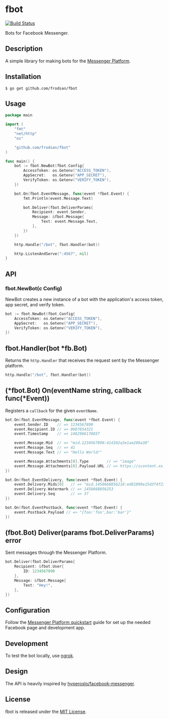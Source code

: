 fbot
====

[![Build Status](https://travis-ci.org/frodsan/fbot.svg?branch=master)](https://travis-ci.org/frodsan/fbot)

Bots for Facebook Messenger.

Description
-----------

A simple library for making bots for the [Messenger Platform].

Installation
------------

```
$ go get github.com/frodsan/fbot
```

Usage
-----

```go
package main

import (
	"fmt"
	"net/http"
	"os"

	"github.com/frodsan/fbot"
)

func main() {
	bot := fbot.NewBot(fbot.Config{
		AccessToken: os.Getenv("ACCESS_TOKEN"),
		AppSecret:   os.Getenv("APP_SECRET"),
		VerifyToken: os.Getenv("VERIFY_TOKEN"),
	})

	bot.On(fbot.EventMessage, func(event *fbot.Event) {
		fmt.Println(event.Message.Text)

		bot.Deliver(fbot.DeliverParams{
			Recipient: event.Sender,
			Message: &fbot.Message{
				Text: event.Message.Text,
			},
		})
	})

	http.Handle("/bot", fbot.Handler(bot))

	http.ListenAndServe(":4567", nil)
}
```

API
---

### fbot.NewBot(c Config)

NewBot creates a new instance of a bot with the application's access token,
app secret, and verify token.

```go
bot := fbot.NewBot(fbot.Config{
	AccessToken: os.Getenv("ACCESS_TOKEN"),
	AppSecret:   os.Getenv("APP_SECRET"),
	VerifyToken: os.Getenv("VERIFY_TOKEN"),
})
```

## fbot.Handler(bot *fb.Bot)

Returns the `http.Handler` that receives the request sent by the Messenger platform.

```go
http.Handle("/bot", fbot.Handler(bot))
```

## (\*fbot.Bot) On(eventName string, callback func(\*Event))

Registers a `callback` for the given `eventName`.

```go
bot.On(fbot.EventMessage, func(event *fbot.Event) {
	event.Sender.ID    // => 1234567890
	event.Recipient.ID // => 0987654321
	event.Timestamp    // => 1462966178037

	event.Message.Mid  // => "mid.1234567890:41d102a3e1ae206a38"
	event.Message.Seq  // => 41
	event.Message.Text // => "Hello World!"

	event.Message.Attachments[0].Type        // => "image"
	event.Message.Attachments[0].Payload.URL // => https://scontent.xx.fbcdn.net/v/t34.0-12/...
})

bot.On(fbot.EventDelivery, func(event *fbot.Event) {
	event.Delivery.Mids[0]   // => "mid.1458668856218:ed81099e15d3f4f233"
	event.Delivery.Watermark // => 1458668856253
	event.Delivery.Seq       // => 37
})

bot.On(fbot.EventPostback, func(event *fbot.Event) {
	event.Postback.Payload // => "{foo:'foo',bar:'bar'}"
})
```

## (fbot.Bot) Deliver(params fbot.DeliverParams) error

Sent messages through the Messenger Platform.

```go
bot.Deliver(fbot.DeliverParams{
	Recipient: &fbot.User{
		ID: 1234567890
	},
	Message: &fbot.Message{
		Text: "Hey!",
	},
})
```

Configuration
-------------

Follow the [Messenger Platform quickstart] guide for set up the needed Facebook page and development app.

Development
-----------

To test the bot locally, use [ngrok].

Design
------

The API is heavily inspired by [hyperoslo/facebook-messenger].

License
-------

fbot is released under the [MIT License].

[hyperoslo/facebook-messenger]: https://github.com/hyperoslo/facebook-messenger
[Messenger Platform]: https://developers.facebook.com/docs/messenger-platform
[Messenger Platform quickstart]: https://developers.facebook.com/docs/messenger-platform/quickstart
[MIT License]: http://opensource.org/licenses/MIT
[ngrok]: https://ngrok.com/
